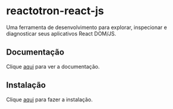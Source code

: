 # reactotron-react-js

Uma ferramenta de desenvolvimento para explorar, inspecionar e diagnosticar seus aplicativos React DOM/JS.

## Documentação

Clique [aqui](https://github.com/infinitered/reactotron-react-js) para ver a documentação.

## Instalação

Clique [aqui](https://www.npmjs.com/package/reactotron-react-js) para fazer a instalação.
